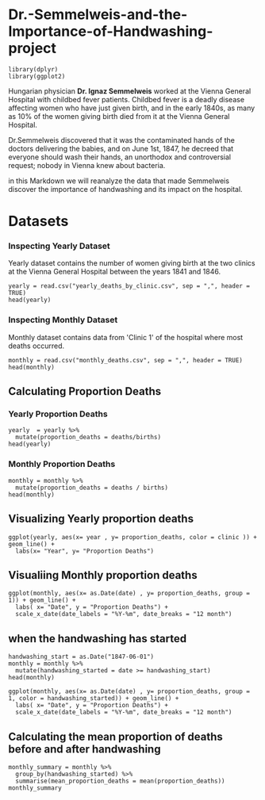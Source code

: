# Dr.-Semmelweis-and-the-Importance-of-Handwashing-project


```{r setup, include=FALSE}
library(dplyr)
library(ggplot2)

```
Hungarian physician **Dr. Ignaz Semmelweis** worked at the Vienna General Hospital with childbed fever patients. Childbed fever is a deadly disease affecting women who have just given birth, and in the early 1840s, as many as 10% of the women giving birth died from it at the Vienna General Hospital. 

Dr.Semmelweis discovered that it was the contaminated hands of the doctors delivering the babies, and on June 1st, 1847, he decreed that everyone should wash their hands, an unorthodox and controversial request; nobody in Vienna knew about bacteria.

in this Markdown we will reanalyze the data that made Semmelweis discover the importance of handwashing and its impact on the hospital.


# Datasets

### Inspecting Yearly Dataset
Yearly dataset contains the number of women giving birth at the two clinics at the Vienna General Hospital between the years 1841 and 1846.
```{r Data}
yearly = read.csv("yearly_deaths_by_clinic.csv", sep = ",", header =  TRUE)
head(yearly)
```
### Inspecting Monthly Dataset
Monthly dataset contains data from 'Clinic 1' of the hospital where most deaths occurred.
``` {r} 
monthly = read.csv("monthly_deaths.csv", sep = ",", header = TRUE)
head(monthly)
```
## Calculating Proportion Deaths
### Yearly Proportion Deaths
``` {r}
yearly  = yearly %>%
  mutate(proportion_deaths = deaths/births)
head(yearly)
```
### Monthly Proportion Deaths
```{r}
monthly = monthly %>%
  mutate(proportion_deaths = deaths / births)
head(monthly)

```
## Visualizing Yearly proportion deaths
``` {r}
ggplot(yearly, aes(x= year , y= proportion_deaths, color = clinic )) + geom_line() + 
  labs(x= "Year", y= "Proportion Deaths")
```



## Visualiing Monthly proportion deaths

``` {r}
ggplot(monthly, aes(x= as.Date(date) , y= proportion_deaths, group = 1)) + geom_line() + 
  labs( x= "Date", y = "Proportion Deaths") + 
  scale_x_date(date_labels = "%Y-%m", date_breaks = "12 month")
```

## when the handwashing has started

```{r}
handwashing_start = as.Date("1847-06-01")
monthly = monthly %>%
  mutate(handwashing_started = date >= handwashing_start)
head(monthly)

ggplot(monthly, aes(x= as.Date(date) , y= proportion_deaths, group = 1, color = handwashing_started)) + geom_line() + 
  labs( x= "Date", y = "Proportion Deaths") + 
  scale_x_date(date_labels = "%Y-%m", date_breaks = "12 month")
```

## Calculating the mean proportion of deaths before and after handwashing

```{r}
monthly_summary = monthly %>%
  group_by(handwashing_started) %>%
  summarise(mean_proportion_deaths = mean(proportion_deaths))
monthly_summary  

```
  


